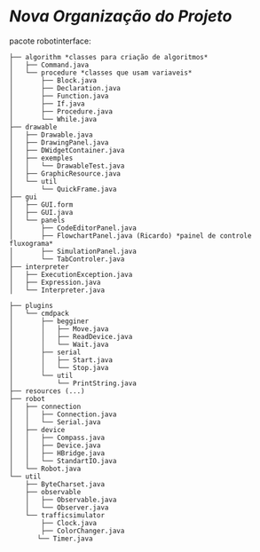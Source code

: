_Nova Organização do Projeto_
================

pacote robotinterface: 

    ├── algorithm *classes para criação de algoritmos*
    │   ├── Command.java
    │   └── procedure *classes que usam variaveis*
    │       ├── Block.java
    │       ├── Declaration.java
    │       ├── Function.java
    │       ├── If.java
    │       ├── Procedure.java
    │       └── While.java
    ├── drawable
    │   ├── Drawable.java
    │   ├── DrawingPanel.java
    │   ├── DWidgetContainer.java
    │   ├── exemples
    │   │   └── DrawableTest.java
    │   ├── GraphicResource.java
    │   └── util
    │       └── QuickFrame.java
    ├── gui
    │   ├── GUI.form
    │   ├── GUI.java
    │   └── panels
    │       ├── CodeEditorPanel.java
    │       ├── FlowchartPanel.java (Ricardo) *painel de controle fluxograma*
    │       ├── SimulationPanel.java
    │       └── TabControler.java
    ├── interpreter
    │   ├── ExecutionException.java
    │   ├── Expression.java
    │   └── Interpreter.java

    ├── plugins
    │   └── cmdpack
    │       ├── begginer
    │       │   ├── Move.java
    │       │   ├── ReadDevice.java
    │       │   └── Wait.java
    │       ├── serial
    │       │   ├── Start.java
    │       │   └── Stop.java
    │       └── util
    │           └── PrintString.java
    ├── resources (...)
    ├── robot
    │   ├── connection
    │   │   ├── Connection.java
    │   │   └── Serial.java
    │   ├── device
    │   │   ├── Compass.java
    │   │   ├── Device.java
    │   │   ├── HBridge.java
    │   │   └── StandartIO.java
    │   └── Robot.java
    └── util
        ├── ByteCharset.java
        ├── observable
        │   ├── Observable.java
        │   └── Observer.java
        └── trafficsimulator
            ├── Clock.java
            ├── ColorChanger.java
           └── Timer.java
